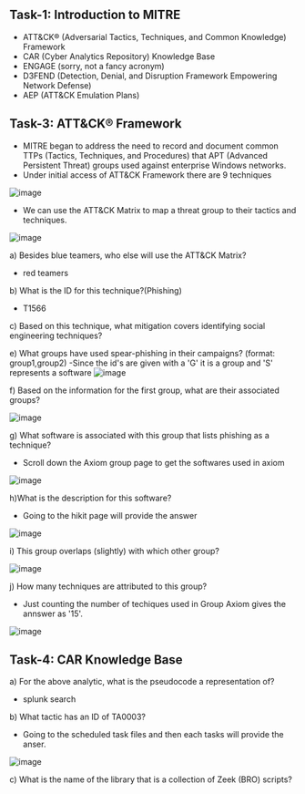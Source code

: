 ## Task-1:  Introduction to MITRE

- ATT&CK® (Adversarial Tactics, Techniques, and Common Knowledge) Framework
- CAR (Cyber Analytics Repository) Knowledge Base
- ENGAGE (sorry, not a fancy acronym)
- D3FEND (Detection, Denial, and Disruption Framework Empowering Network Defense)
- AEP (ATT&CK Emulation Plans)

## Task-3:  ATT&CK® Framework

- MITRE began to address the need to record and document common TTPs (Tactics, Techniques, and Procedures) that APT (Advanced Persistent Threat) groups used against enterprise Windows networks.
- Under initial access of ATT&CK Framework there are 9 techniques

![image](https://github.com/Akhilkj123/Cyber-Security/assets/65653010/f1a50932-5fb4-4b43-b117-5f3b3a456ef5)

- We can use the ATT&CK Matrix to map a threat group to their tactics and techniques.  

![image](https://github.com/Akhilkj123/Cyber-Security/assets/65653010/95f8eb18-f50a-444b-964a-435fb75fba0d)

a) Besides blue teamers, who else will use the ATT&CK Matrix? 
- red teamers

b) What is the ID for this technique?(Phishing)
- T1566

c) Based on this technique, what mitigation covers identifying social engineering techniques?



e) What groups have used spear-phishing in their campaigns? (format: group1,group2)
-Since the id's are given with a 'G' it is a group and 'S' represents a software
![image](https://github.com/Akhilkj123/Cyber-Security/assets/65653010/5067f305-e5ae-4c9a-8479-e8bf76fe5a06)

f) Based on the information for the first group, what are their associated groups?

![image](https://github.com/Akhilkj123/Cyber-Security/assets/65653010/b29f039c-5924-4d8b-9b56-920b6cf75c49)

g) What software is associated with this group that lists phishing as a technique?
- Scroll down the Axiom group page to get the softwares used in axiom 

![image](https://github.com/Akhilkj123/Cyber-Security/assets/65653010/f3cf24e2-fc89-4512-bc88-4820ca1d946a)

h)What is the description for this software?
- Going to the hikit page will provide the answer

![image](https://github.com/Akhilkj123/Cyber-Security/assets/65653010/e4f96499-4f15-42d6-a282-49f9f171dff8)

i) This group overlaps (slightly) with which other group?

![image](https://github.com/Akhilkj123/Cyber-Security/assets/65653010/cad32bae-910d-41b4-999c-ccee4cb1ab18)

j) How many techniques are attributed to this group?
- Just counting the number of techiques used in Group Axiom gives the annswer as '15'.

![image](https://github.com/Akhilkj123/Cyber-Security/assets/65653010/17e77ef5-2b71-4fcf-bc53-d1fc0a68ae7e)

## Task-4: CAR Knowledge Base

a) For the above analytic, what is the pseudocode a representation of?
- splunk search

b) What tactic has an ID of TA0003?
- Going to the scheduled task files and then each tasks will provide the anser.

![image](https://github.com/Akhilkj123/Cyber-Security/assets/65653010/4edd988a-1ffc-4c66-9663-96d1dff3af15)

c) What is the name of the library that is a collection of Zeek (BRO) scripts?


